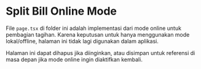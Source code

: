 # Split Bill Online Mode

File `page.tsx` di folder ini adalah implementasi dari mode online untuk pembagian tagihan. 
Karena keputusan untuk hanya menggunakan mode lokal/offline, halaman ini tidak lagi digunakan dalam aplikasi.

Halaman ini dapat dihapus jika diinginkan, atau disimpan untuk referensi di masa depan jika mode online ingin diaktifkan kembali.

